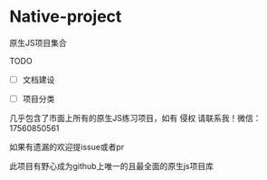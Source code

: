 # Native-project
原生JS项目集合

TODO

- [ ] 文档建设

- [ ] 项目分类



几乎包含了市面上所有的原生JS练习项目，如有 侵权 请联系我！微信：17560850561

如果有遗漏的欢迎提issue或者pr

此项目有野心成为github上唯一的且最全面的原生js项目库
